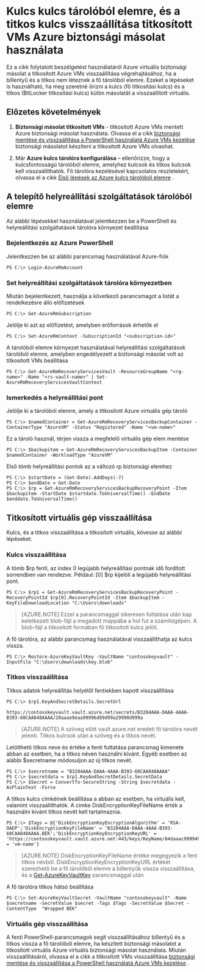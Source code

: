 <properties
    pageTitle="Azure biztonsági mentéssel titkosított VMs kulcs kulcs tárolóból elemre, és a titkos kulcs visszaállítása |} Microsoft Azure"
    description="Megtudhatja, hogy miként állíthatja helyre a kulcs tárolóra billentyűt és titkos Azure biztonsági másolat PowerShell használatával"
    services="backup"
    documentationCenter=""
    authors="JPallavi"
    manager="vijayts"
    editor=""/>

<tags
    ms.service="backup"
    ms.workload="storage-backup-recovery"
    ms.tgt_pltfrm="na"
    ms.devlang="na"
    ms.topic="article"
    ms.date="10/18/2016"
    ms.author="JPallavi" />

# <a name="restore-key-vault-key-and-secret-for-encrypted-vms-using-azure-backup"></a>Kulcs kulcs tárolóból elemre, és a titkos kulcs visszaállítása titkosított VMs Azure biztonsági másolat használata
Ez a cikk folytatott beszélgetést használatáról Azure virtuális biztonsági másolat a titkosított Azure VMs visszaállítása végrehajtásához, ha a billentyű és a titkos nem léteznek a fő tárolóból elemre. Ezeket a lépéseket is használható, ha meg szeretné őrizni a kulcs (fő titkosítási kulcs) és a titkos (BitLocker titkosítási kulcs) külön másolatát a visszaállított virtuális.

## <a name="pre-requisites"></a>Előzetes követelmények

1. **Biztonsági másolat titkosított VMs** - titkosított Azure VMs mentett Azure biztonsági másolat használata. Olvassa el a cikk [biztonsági mentése és visszaállítása a PowerShell használatá Azure VMs kezelése](backup-azure-vms-automation.md) biztonsági másolatot készíteni a titkosított Azure VMs olvashat.

2. Már **Azure kulcs tárolóra konfigurálása** – ellenőrizze, hogy a kulcsfontosságú tárolóból elemre, amelyhez kulcsok és titkos kulcsok kell visszaállíthatók. Fő tárolóra kezelésével kapcsolatos részletekért, olvassa el a cikk [Első lépések az Azure kulcs tárolóból elemre](../key-vault/key-vault-get-started.md) .

## <a name="setup-recovery-services-vault"></a>A telepítő helyreállítási szolgáltatások tárolóból elemre 
Az alábbi lépésekkel használatával jelentkezzen be a PowerShell és helyreállítási szolgáltatások tárolóra környezet beállítása

### <a name="log-in-to-azure-powershell"></a>Bejelentkezés az Azure PowerShell 

Jelentkezzen be az alábbi parancsmag használatával Azure-fiók

```
PS C:\> Login-AzureRmAccount
```

### <a name="set-recovery-services-vault-context"></a>Set helyreállítási szolgáltatások tárolóra környezetben

Miután bejelentkezett, használja a következő parancsmagot a listát a rendelkezésre álló előfizetések

```
PS C:\> Get-AzureRmSubscription
```

Jelölje ki azt az előfizetést, amelyben erőforrások érhetők el

```
PS C:\> Set-AzureRmContext -SubscriptionId "<subscription-id>"
```

A tárolóból elemre környezet használatával helyreállítási szolgáltatások tárolóból elemre, amelyben engedélyezett a biztonsági másolat volt az titkosított VMs beállítása

```
PS C:\> Get-AzureRmRecoveryServicesVault -ResourceGroupName "<rg-name>" -Name "<rs-vault-name>" | Set-AzureRmRecoveryServicesVaultContext
```

### <a name="get-recovery-point"></a>Ismerkedés a helyreállítási pont 

Jelölje ki a tárolóból elemre, amely a titkosított Azure virtuális gép tároló

```
PS C:\> $namedContainer = Get-AzureRmRecoveryServicesBackupContainer -ContainerType "AzureVM" -Status "Registered" -Name "<vm-name>"
```

Ez a tároló használ, térjen vissza a megfelelő virtuális gép elem mentése

```
PS C:\> $backupitem = Get-AzureRmRecoveryServicesBackupItem -Container $namedContainer -WorkloadType "AzureVM"
```

Első tömb helyreállítási pontok az a változó rp biztonsági elemhez

```
PS C:\> $startDate = (Get-Date).AddDays(-7)
PS C:\> $endDate = Get-Date
PS C:\> $rp = Get-AzureRmRecoveryServicesBackupRecoveryPoint -Item $backupitem -StartDate $startdate.ToUniversalTime() -EndDate $enddate.ToUniversalTime()
```

## <a name="restore-encrypted-virtual-machine"></a>Titkosított virtuális gép visszaállítása
Kulcs, és a titkos visszaállítása a titkosított virtuális, kövesse az alábbi lépéseket.

### <a name="restore-key"></a>Kulcs visszaállítása

A tömb $rp fenti, az index 0 legújabb helyreállítási pontnak idő fordított sorrendben van rendezve. Például: [0] $rp kijelöli a legújabb helyreállítási pont.

```
PS C:\> $rp1 = Get-AzureRmRecoveryServicesBackupRecoveryPoint -RecoveryPointId $rp[0].RecoveryPointId -Item $backupItem -KeyFileDownloadLocation "C:\Users\downloads"
```

> [AZURE.NOTE]
Ezzel a parancsmaggal sikeresen futtatása után kap keletkezett blob-fájl a megadott mappába a hol fut a számítógépen. A blob-fájl a titkosított formában fő titkosított kulcs jelöli.

A fő tárolóra, az alábbi parancsmag használatával visszaállíthatja az kulcs vissza. 

```
PS C:\> Restore-AzureKeyVaultKey -VaultName "contosokeyvault" -InputFile "C:\Users\downloads\key.blob"
```

### <a name="restore-secret"></a>Titkos visszaállítása

Titkos adatok helyreállítás helyétől fentiekben kapott visszaállítása

```
PS C:\> $rp1.KeyAndSecretDetails.SecretUrl

https://contosokeyvault.vault.azure.net/secrets/B3284AAA-DAAA-4AAA-B393-60CAA848AAAA/20aaae9eaa99996d89d99a29990d999a
```

> [AZURE.NOTE]
A szöveg előtt vault.azure.net eredeti fő tárolóra nevét jelenti. Titkos kulcsok után a szöveg és a titkos nevét. 

Letölthető titkos neve és értéke a fenti futtatása parancsmag kimenete abban az esetben, ha a titkos néven használni kívánt. Egyéb esetben az alábbi $secretname módosuljon az új titkos nevét. 

```
PS C:\> $secretname = "B3284AAA-DAAA-4AAA-B393-60CAA848AAAA"
PS C:\> $secretdata = $rp1.KeyAndSecretDetails.SecretData
PS C:\> $Secret = ConvertTo-SecureString -String $secretdata -AsPlainText -Force
```

A titkos kulcs címkéinek beállítása a abban az esetben, ha virtuális kell, valamint visszaállíthatók. A címke DiskEncryptionKeyFileName érték a használni kívánt titkos nevét kell tartalmaznia. 

```
PS C:\> $Tags = @{'DiskEncryptionKeyEncryptionAlgorithm' = 'RSA-OAEP';'DiskEncryptionKeyFileName' = 'B3284AAA-DAAA-4AAA-B393-60CAA848AAAA.BEK';'DiskEncryptionKeyEncryptionKeyURL' = 'https://contosokeyvault.vault.azure.net:443/keys/KeyName/84daaac999949999030bf99aaa5a9f9';'MachineName' = 'vm-name'}
```

> [AZURE.NOTE]
DiskEncryptionKeyFileName értéke megegyezik a fent titkos névből. DiskEncryptionKeyEncryptionKeyURL értékét szerezhető be a fő tárolóból elemre a billentyűk vissza visszaállítása, és a [Get-AzureKeyVaultKey](https://msdn.microsoft.com/library/dn868053.aspx) parancsmaggal után   

A fő tárolóra titkos hátsó beállítása

```
PS C:\> Set-AzureKeyVaultSecret -VaultName "contosokeyvault" -Name $secretname -SecretValue $secret -Tags $Tags -SecretValue $Secret -ContentType  "Wrapped BEK"
```

### <a name="restore-virtual-machine"></a>Virtuális gép visszaállítása
A fenti PowerShell-parancsmagok segít visszaállításához billentyű és a titkos vissza a fő tárolóból elemre, ha készített biztonsági másolatot a titkosított virtuális Azure virtuális biztonsági másolat használata. Miután visszaállításáról, olvassa el a cikk a titkosított VMs visszaállítása [biztonsági mentése és visszaállítása a PowerShell használatá Azure VMs kezelése](backup-azure-vms-automation.md) .
